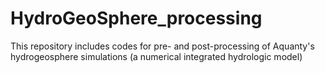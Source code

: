 # HydroGeoSphere_processing
This repository includes codes for pre- and post-processing of Aquanty's hydrogeosphere simulations (a numerical integrated hydrologic model) 
